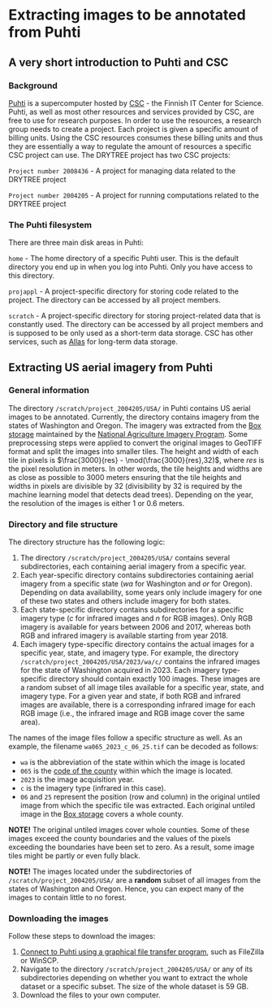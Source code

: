 # Extracting images to be annotated from Puhti

## A very short introduction to Puhti and CSC

### Background

[Puhti](https://docs.csc.fi/computing/systems-puhti/) is a supercomputer hosted by [CSC](https://www.csc.fi/en/) - the Finnish IT Center for Science. Puhti, as well as most other resources and services provided by CSC, are free to use for research purposes. In order to use the resources, a research group needs to create a project. Each project is given a specific amount of billing units. Using the CSC resources consumes these billing units and thus they are essentially a way to regulate the amount of resources a specific CSC project can use. The DRYTREE project has two CSC projects:

`Project number 2008436` - A project for managing data related to the DRYTREE project

`Project number 2004205` - A project for running computations related to the DRYTREE project

### The Puhti filesystem

There are three main disk areas in Puhti:

`home` - The home directory of a specific Puhti user. This is the default directory you end up in when you log into Puhti. Only you have access to this directory.

`projappl` - A project-specific directory for storing code related to the project. The directory can be accessed by all project members.

`scratch` - A project-specific directory for storing project-related data that is constantly used. The directory can be accessed by all project members and is supposed to be only used as a short-term data storage. CSC has other services, such as [Allas](https://docs.csc.fi/data/Allas/) for long-term data storage.

## Extracting US aerial imagery from Puhti

### General information

The directory `/scratch/project_2004205/USA/` in Puhti contains US aerial images to be annotated. Currently, the directory contains imagery from the states of Washington and Oregon. The imagery was extracted from the [Box storage](https://nrcs.app.box.com/v/naip/) maintained by the [National Agriculture Imagery Program](https://naip-usdaonline.hub.arcgis.com/). Some preprocessing steps were applied to convert the original images to GeoTIFF format and split the images into smaller tiles. The height and width of each tile in pixels is $\frac{3000}{res} - \mod(\frac{3000}{res},32)$, where $res$ is the pixel resolution in meters. In other words, the tile heights and widths are as close as possible to 3000 meters ensuring that the tile heights and widths in pixels are divisible by 32 (divisibility by 32 is required by the machine learning model that detects dead trees). Depending on the year, the resolution of the images is either 1 or 0.6 meters.

### Directory and file structure

The directory structure has the following logic:

1. The directory `/scratch/project_2004205/USA/` contains several subdirectories, each containing aerial imagery from a specific year.
2. Each year-specific directory contains subdirectories containing aerial imagery from a specific state (*wa* for Washington and *or* for Oregon). Depending on data availability, some years only include imagery for one of these two states and others include imagery for both states.
3. Each state-specific directory contains subdirectories for a specific imagery type (*c* for infrared images and *n* for RGB images). Only RGB imagery is available for years between 2006 and 2017, whereas both RGB and infrared imagery is available starting from year 2018.
4. Each imagery type-specific directory contains the actual images for a specific year, state, and imagery type. For example, the directory `/scratch/project_2004205/USA/2023/wa/c/` contains the infrared images for the state of Washington acquired in 2023. Each imagery type-specific directory should contain exactly 100 images. These images are a random subset of all image tiles available for a specific year, state, and imagery type. For a given year and state, if both RGB and infrared images are available, there is a corresponding infrared image for each RGB image (i.e., the infrared image and RGB image cover the same area).

The names of the image files follow a specific structure as well. As an example, the filename `wa065_2023_c_06_25.tif` can be decoded as follows:

- `wa` is the abbreviation of the state within which the image is located
- `065` is the [code of the county](https://www.nrcs.usda.gov/wps/portal/nrcs/detail/national/home/?cid=nrcs143_013697) within which the image is located.
- `2023` is the image acquisition year.
- `c` is the imagery type (infrared in this case).
- `06` and `25` represent the position (row and column) in the original untiled image from which the specific tile was extracted. Each original untiled image in the [Box storage](https://nrcs.app.box.com/v/naip/) covers a whole county.

**NOTE!** The original untiled images cover whole counties. Some of these images exceed the county boundaries and the values of the pixels exceeding the boundaries have been set to zero. As a result, some image tiles might be partly or even fully black.

**NOTE!** The images located under the subdirectories of `/scratch/project_2004205/USA/` are a **random** subset of all images from the states of Washington and Oregon. Hence, you can expect many of the images to contain little to no forest.

### Downloading the images

Follow these steps to download the images:

1. [Connect to Puhti using a graphical file transfer program](https://docs.csc.fi/data/moving/graphical_transfer/), such as FileZilla or WinSCP.
2. Navigate to the directory `/scratch/project_2004205/USA/` or any of its subdirectories depending on whether you want to extract the whole dataset or a specific subset. The size of the whole dataset is 59 GB.
3. Download the files to your own computer.





